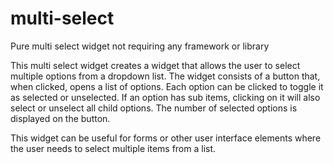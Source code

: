 # multi-select
Pure multi select widget not requiring any framework or library

This multi select widget creates a widget that allows the user to select multiple options from a dropdown list. The widget consists of a button that, when clicked, opens a list of options. Each option can be clicked to toggle it as selected or unselected. If an option has sub items, clicking on it will also select or unselect all child options. The number of selected options is displayed on the button.

This widget can be useful for forms or other user interface elements where the user needs to select multiple items from a list.
